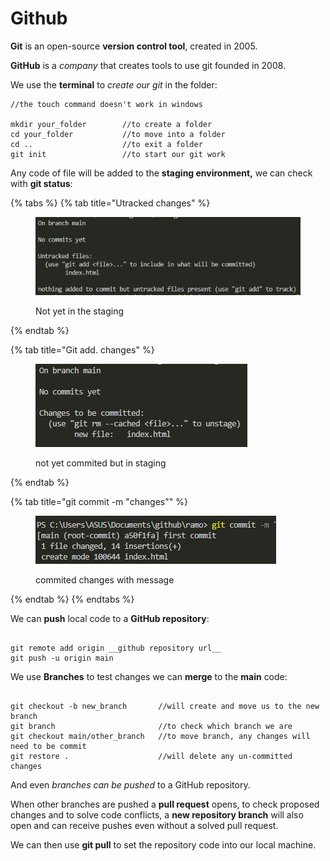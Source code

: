 # Github

**Git** is an open-source **version control tool**, created in 2005.

**GitHub** is a _company_ that creates tools to use git founded in 2008.

We use the **terminal** to _create our git_ in the folder:

```
//the touch command doesn't work in windows

mkdir your_folder        //to create a folder
cd your_folder           //to move into a folder
cd ..                    //to exit a folder
git init                 //to start our git work

```

Any code of file will be added to the **staging environment,** we can check with **git status**:

{% tabs %}
{% tab title="Utracked changes" %}
<figure><img src="../.gitbook/assets/gitStatus1 (1).PNG" alt=""><figcaption><p>Not yet in the staging</p></figcaption></figure>
{% endtab %}

{% tab title="Git add. changes" %}
<figure><img src="../.gitbook/assets/gitStatus2.PNG" alt=""><figcaption><p>not yet commited but in staging</p></figcaption></figure>
{% endtab %}

{% tab title="git commit -m "changes"" %}
<figure><img src="../.gitbook/assets/GitStatus3.PNG" alt=""><figcaption><p>commited changes with message</p></figcaption></figure>
{% endtab %}
{% endtabs %}

We can **push** local code to a **GitHub repository**:

```

git remote add origin __github repository url__
git push -u origin main

```

We use **Branches** to test changes we can **merge** to the **main** code:

```

git checkout -b new_branch       //will create and move us to the new branch
git branch                       //to check which branch we are
git checkout main/other_branch   //to move branch, any changes will need to be commit
git restore .                    //will delete any un-committed changes

```

And even _branches can be pushed_ to a GitHub repository.

When other branches are pushed a **pull request** opens, to check proposed changes and to solve code conflicts, a **new repository branch** will also open and can receive pushes even without a solved pull request.

We can then use **git pull** to set the repository code into our local machine.



